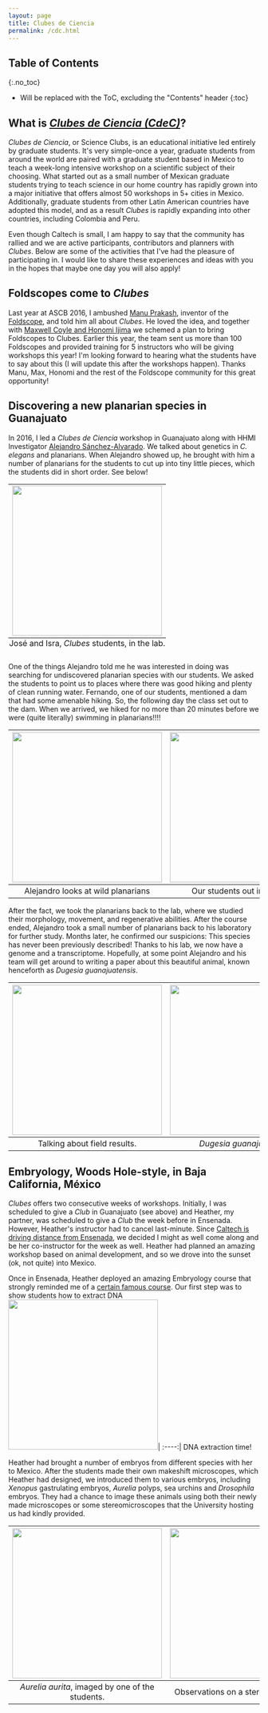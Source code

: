 ```yaml
---
layout: page
title: Clubes de Ciencia
permalink: /cdc.html
---
```


## Table of Contents
{:.no_toc}

* Will be replaced with the ToC, excluding the "Contents" header
{:toc}

## What is [*Clubes de Ciencia (CdeC)*](https://www.clubesdeciencia.mx/)?

*Clubes de Ciencia*, or Science Clubs, is an educational initiative led entirely
by graduate students. It's very simple-once a year, graduate students from around
the world are paired with a graduate student based in Mexico to teach a week-long
intensive workshop on a scientific subject of their choosing. What started out
as a small number of Mexican graduate students trying to teach science in our
home country has rapidly grown into a major initiative that offers almost 50
workshops in 5+ cities in Mexico. Additionally, graduate students from other
Latin American countries have adopted this model, and as a result *Clubes* is
rapidly expanding into other countries, including Colombia and Peru.

Even though Caltech is small, I am happy to say that the community has rallied
and we are active participants, contributors and planners with *Clubes*. Below
are some of the activities that I've had the pleasure of participating in. I
would like to share these experiences and ideas with you in the hopes that maybe
one day you will also apply!

## Foldscopes come to *Clubes*
Last year at ASCB 2016, I ambushed
[Manu Prakash](http://web.stanford.edu/group/prakash-lab), inventor of the
[Foldscope](https://www.foldscope.com), and told him all about *Clubes*. He loved
the idea, and together with
[Maxwell Coyle and Honomi Ijima](https://www.foldscope.com/team/) we schemed
a plan to bring Foldscopes to Clubes. Earlier this year, the team sent us more
than 100 Foldscopes and provided training for 5 instructors who will be giving
workshops this year! I'm looking forward to hearing what the students have to
say about this (I will update this after the workshops happen). Thanks Manu,
Max, Honomi and the rest of the Foldscope community for this great opportunity!

## Discovering a new planarian species in Guanajuato
In 2016, I led a *Clubes de Ciencia* workshop in Guanajuato along with HHMI
Investigator
[Alejandro Sánchez-Alvarado](http://www.hhmi.org/scientists/alejandro-sanchez-alvarado).
We talked about genetics in *C. elegans* and planarians. When Alejandro showed
up, he brought with him a number of planarians for the students to cut up into
tiny little pieces, which the students did in short order. See below!

<table class="image">
<caption align="bottom">José and Isra, <I>Clubes</I> students, in the lab.</caption>
<tr><td><img id="photo_of_students" src="https://dangeles.github.io/images/clubes_estudiantes.jpg" width="300"></td></tr>
</table>

One of the things Alejandro told me he was interested in doing was searching for
undiscovered planarian species with our students. We asked the students to point
us to places where there was good hiking and plenty of clean running water.
Fernando, one of our students, mentioned a dam that had some amenable hiking.
So, the following day the class set out to the dam. When we arrived, we hiked
for no more than 20 minutes before we were (quite literally) swimming in
planarians!!!!

<img id="Alejandro examines wild planarians" src="https://dangeles.github.io/images/clubes_alex.jpg" width="300"> | <img id="Students in the field!" src="https://dangeles.github.io/images/estudiantes_en_campo.jpg" width="300">
:-------------------------:|:-------------------------:
Alejandro looks at wild planarians  |  Our students out in the field.

After the fact, we took the planarians back to the lab, where we studied their
morphology, movement, and regenerative abilities. After the course ended,
Alejandro took a small number of planarians back to his laboratory for further
study. Months later, he confirmed our suspicions: This species has never been
previously described! Thanks to his lab, we now have a genome and a transcriptome.
Hopefully, at some point Alejandro and his team will get around to writing a paper
about this beautiful animal, known henceforth as *Dugesia guanajuatensis*.

<img id="Alejandro and the students talk" src="https://dangeles.github.io/images/clubes_alexyestudiantes.jpg" width="300">| <img id="D. guanajuatensis!" src="https://dangeles.github.io/images/d_guanajuatensis.JPG" width="300">
:-:|:-:
Talking about field results.| *Dugesia guanajuatensis*


## Embryology, Woods Hole-style, in Baja California, México

*Clubes* offers two consecutive weeks of workshops. Initially, I was scheduled
to give a *Club* in Guanajuato (see above) and Heather, my partner, was scheduled
to give a *Club* the week before in Ensenada. However, Heather's instructor had
to cancel last-minute. Since
[Caltech is driving distance from Ensenada](https://www.google.com/maps/dir/California+Institute+of+Technology,+1200+East+California+Boulevard,+Pasadena,+CA+91125,+USA/Ensenada/@33.0065568,-118.5306754,8z/data=!3m1!4b1!4m13!4m12!1m5!1m1!1s0x80c2c4a7ea997b91:0x3499e7d01a61dd1a!2m2!1d-118.125269!2d34.1376576!1m5!1m1!1s0x80d88ef01f54b9f5:0xf360981bb676a651!2m2!1d-116.5963713!2d31.8667427),
we decided I might as well come along and be her co-instructor for the week as
well. Heather had planned an amazing workshop based on animal development, and
so we drove into the sunset (ok, not quite) into Mexico.

Once in Ensenada, Heather deployed an amazing Embryology course that strongly
reminded me of a
[certain famous course](http://www.mbl.edu/education/courses/embryology/).
Our first step was to show students how to extract DNA
<img id="A student extracting DNA" src="https://dangeles.github.io/images/dna_extraction.jpg" width="300">|
:----:|
DNA extraction time!

Heather had brought a number of embryos from different species with her to Mexico.
After the students made their own makeshift microscopes, which Heather had designed,
we introduced them to various embryos, including *Xenopus* gastrulating embryos,
*Aurelia* polyps, sea urchins and *Drosophila* embryos. They had a chance to image
these animals using both their newly made microscopes or some stereomicroscopes
that the University hosting us had kindly provided.

<img id="Aurelia aurita imaged with a newly made microscope" src="https://dangeles.github.io/images/aurelia.jpg" width="300"> | <img id="Microscopy observation" src="https://dangeles.github.io/images/microscopy_at_clubes.jpg" width="300">
:----:|:------:
*Aurelia aurita*, imaged by one of the students. | Observations on a stereomicroscope.

